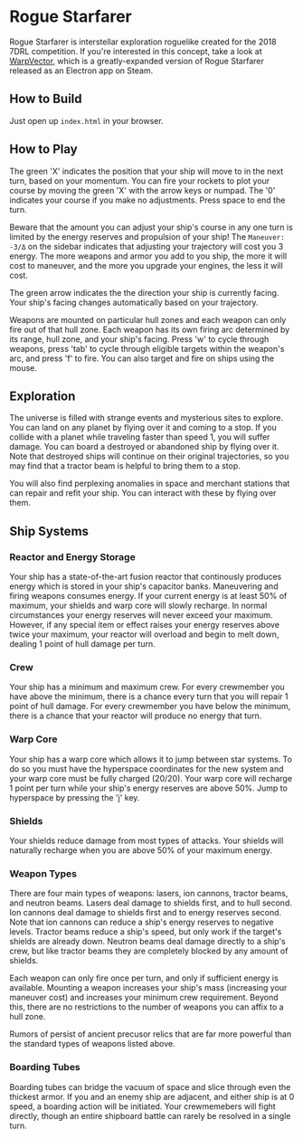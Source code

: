 # Rogue Starfarer
Rogue Starfarer is interstellar exploration roguelike created for the 2018 7DRL competition. If you're interested in this concept, take a look at [WarpVector](https://store.steampowered.com/app/2135870/WarpVector/), which is a greatly-expanded version of Rogue Starfarer released as an Electron app on Steam.

## How to Build
Just open up `index.html` in your browser.

## How to Play
The green 'X' indicates the position that your ship will move to in the next turn, based on your momentum. You can fire your rockets to plot your course by moving the green 'X' with the arrow keys or numpad. The '0' indicates your course if you make no adjustments. Press space to end the turn.

Beware that the amount you can adjust your ship's course in any one turn is limited by the energy reserves and propulsion of your ship! The `Maneuver: -3/Δ` on the sidebar indicates that adjusting your trajectory will cost you 3 energy. The more weapons and armor you add to you ship, the more it will cost to maneuver, and the more you upgrade your engines, the less it will cost.

The green arrow indicates the the direction your ship is currently facing. Your ship's facing changes automatically based on your trajectory.

Weapons are mounted on particular hull zones and each weapon can only fire out of that hull zone. Each weapon has its own firing arc determined by its range, hull zone, and your ship's facing. Press 'w' to cycle through weapons, press 'tab' to cycle through eligible targets within the weapon's arc, and press 'f' to fire. You can also target and fire on ships using the mouse.

## Exploration
The universe is filled with strange events and mysterious sites to explore. You can land on any planet by flying over it and coming to a stop. If you collide with a planet while traveling faster than speed 1, you will suffer damage. You can board a destroyed or abandoned ship by flying over it. Note that destroyed ships will continue on their original trajectories, so you may find that a tractor beam is helpful to bring them to a stop.

You will also find perplexing anomalies in space and merchant stations that can repair and refit your ship. You can interact with these by flying over them. 

## Ship Systems
### Reactor and Energy Storage
Your ship has a state-of-the-art fusion reactor that continously produces energy which is stored in your ship's capacitor banks. Maneuvering and firing weapons consumes energy. If your current energy is at least 50% of maximum, your shields and warp core will slowly recharge. In normal circumstances your energy reserves will never exceed your maximum. However, if any special item or effect raises your energy reserves above twice your maximum, your reactor will overload and begin to melt down, dealing 1 point of hull damage per turn.

### Crew
Your ship has a minimum and maximum crew. For every crewmember you have above the minimum, there is a chance every turn that you will repair 1 point of hull damage. For every crewmember you have below the minimum, there is a chance that your reactor will produce no energy that turn.

### Warp Core
Your ship has a warp core which allows it to jump between star systems. To do so you must have the hyperspace coordinates for the new system and your warp core must be fully charged (20/20). Your warp core will recharge 1 point per turn while your ship's energy reserves are above 50%. Jump to hyperspace by pressing the 'j' key.

### Shields
Your shields reduce damage from most types of attacks. Your shields will naturally recharge when you are above 50% of your maximum energy.

### Weapon Types
There are four main types of weapons: lasers, ion cannons, tractor beams, and neutron beams. Lasers deal damage to shields first, and to hull second. Ion cannons deal damage to shields first and to energy reserves second. Note that ion cannons can reduce a ship's energy reserves to negative levels. Tractor beams reduce a ship's speed, but only work if the target's shields are already down. Neutron beams deal damage directly to a ship's crew, but like tractor beams they are completely blocked by any amount of shields.

Each weapon can only fire once per turn, and only if sufficient energy is available. Mounting a weapon increases your ship's mass (increasing your maneuver cost) and increases your minimum crew requirement. Beyond this, there are no restrictions to the number of weapons you can affix to a hull zone.

Rumors of persist of ancient precusor relics that are far more powerful than the standard types of weapons listed above.

### Boarding Tubes
Boarding tubes can bridge the vacuum of space and slice through even the thickest armor. If you and an enemy ship are adjacent, and either ship is at 0 speed, a boarding action will be initiated. Your crewmemebers will fight directly, though an entire shipboard battle can rarely be resolved in a single turn.
